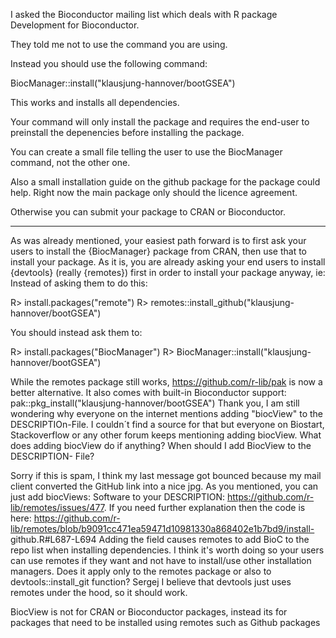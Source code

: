 
I asked the Bioconductor mailing list which deals with R package Development for Bioconductor.

They told me not to use the command you are using.

Instead you should use the following command:

BiocManager::install("klausjung-hannover/bootGSEA")

This works and installs all dependencies.

Your command will only install the package and requires the end-user to preinstall the depenencies before installing the package.

You can create a small file telling the user to use the BiocManager command, not the other one.

Also a small installation guide on the github package for the package could help. Right now the main package only should the licence agreement.

Otherwise you can submit your package to CRAN or Bioconductor.


------------------------


As was already mentioned, your easiest path forward is to first ask your users to install the
{BiocManager} package from CRAN, then use that to install your package.
As it is, you are already asking your end users to install {devtools} (really {remotes}) first in order
to install your package anyway, ie:
Instead of asking them to do this:

R> install.packages("remote")
R> remotes::install_github("klausjung-hannover/bootGSEA")


You should instead ask them to:

R> install.packages("BiocManager")
R> BiocManager::install("klausjung-hannover/bootGSEA")


While the remotes package still works, https://github.com/r-lib/pak is
now a better alternative. It also comes with built-in Bioconductor
support:
pak::pkg_install("klausjung-hannover/bootGSEA")
Thank you,
I am still wondering why everyone on the internet mentions adding "biocView" to the
DESCRIPTIOn-File. I couldn´t find a source for that but everyone on Biostart, Stackoverflow or
any other forum keeps mentioning adding biocView.
What does adding biocView do if anything? When should I add BiocView to the DESCRIPTION-
File?

Sorry if this is spam, I think my last message got bounced because my mail client converted the
GitHub link into a nice jpg.
As you mentioned, you can just add biocViews: Software to your
DESCRIPTION: https://github.com/r-lib/remotes/issues/477. If you need further explanation then
the code is
here: https://github.com/r-lib/remotes/blob/b9091cc471ea59471d10981330a868402e1b7bd9/install-
github.R#L687-L694
Adding the field causes remotes to add BioC to the repo list when installing dependencies. I think
it's worth doing so your users can use remotes if they want and not have to install/use other
installation managers.
Does it apply only to the remotes package or also to devtools::install_git function?
Sergej
I believe that devtools just uses remotes under the hood, so it should work.

BiocView is not for CRAN or Bioconductor packages, instead its for packages that need to be installed using remotes such as Github packages